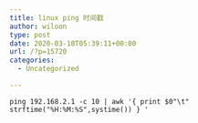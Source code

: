 ```yaml
---
title: linux ping 时间戳
author: wiloon
type: post
date: 2020-03-10T05:39:11+00:00
url: /?p=15720
categories:
  - Uncategorized

---
```

<pre><code class="language-bash line-numbers">ping 192.168.2.1 -c 10 | awk '{ print $0"\t" strftime("%H:%M:%S",systime()) } '
</code></pre>